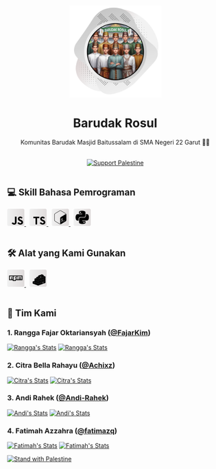<div align="center">
    <a href="https://github.com/BarudakRosul">
        <picture>
            <source srcset="https://github.com/BarudakRosul/.github/raw/master/images/picture-dark.svg" media="(prefers-color-scheme: dark)">
            <source srcset="https://github.com/BarudakRosul/.github/raw/master/images/picture-light.svg" media="(prefers-color-scheme: light)">
            <img src="https://github.com/BarudakRosul/.github/raw/master/images/picture-light.svg" alt="Barudak Rosul" width="215" height="215">
        </picture>
    </a>
    <h1>Barudak Rosul</h1>
    <p>Komunitas Barudak Masjid Baitussalam di SMA Negeri 22 Garut 👳🏻</p>
    </br>
    <a href="https://techforpalestine.org/learn-more"><img src="https://raw.githubusercontent.com/Safouene1/support-palestine-banner/master/banner-support.svg" alt="Support Palestine"/></a>
</div>

</br>

<h2>💻 Skill Bahasa Pemrograman</h2>

<div align="left">
    <a href="https://www.javascript.com/">
        <picture>
            <source srcset="https://github.com/BarudakRosul/.github/raw/master/images/icons/javascript-dark.svg" media="(prefers-color-scheme: dark)">
            <source srcset="https://github.com/BarudakRosul/.github/raw/master/images/icons/javascript-light.svg" media="(prefers-color-scheme: light)">
            <img src="https://github.com/BarudakRosul/.github/raw/master/images/icons/javascript-light.svg" alt="JavaScript" width="40" height="40">
        </picture>
    </a>
    &nbsp;
    <a href="https://www.typescriptlang.org/">
        <picture>
            <source srcset="https://github.com/BarudakRosul/.github/raw/master/images/icons/typescript-dark.svg" media="(prefers-color-scheme: dark)">
            <source srcset="https://github.com/BarudakRosul/.github/raw/master/images/icons/typescript-light.svg" media="(prefers-color-scheme: light)">
            <img src="https://github.com/BarudakRosul/.github/raw/master/images/icons/typescript-light.svg" alt="TypeScript" width="40" height="40">
        </picture>
    </a>
    &nbsp;
    <a href="https://www.gnu.org/software/bash/manual/bash.html">
        <picture>
            <source srcset="https://github.com/BarudakRosul/.github/raw/master/images/icons/bash-dark.svg" media="(prefers-color-scheme: dark)">
            <source srcset="https://github.com/BarudakRosul/.github/raw/master/images/icons/bash-light.svg" media="(prefers-color-scheme: light)">
            <img src="https://github.com/BarudakRosul/.github/raw/master/images/icons/bash-light.svg" alt="Bash" width="40" height="40">
        </picture>
    </a>
    &nbsp;
    <a href="https://www.python.org/">
        <picture>
            <source srcset="https://github.com/BarudakRosul/.github/raw/master/images/icons/python-dark.svg" media="(prefers-color-scheme: dark)">
            <source srcset="https://github.com/BarudakRosul/.github/raw/master/images/icons/python-light.svg" media="(prefers-color-scheme: light)">
            <img src="https://github.com/BarudakRosul/.github/raw/master/images/icons/python-light.svg" alt="Python" width="40" height="40">
        </picture>
    </a>
</div>

</br>

<h2>🛠️ Alat yang Kami Gunakan</h2>

<div align="left">
    <a href="https://www.npmjs.com/">
        <picture>
            <source srcset="https://github.com/BarudakRosul/.github/raw/master/images/icons/npm-dark.svg" media="(prefers-color-scheme: dark)">
            <source srcset="https://github.com/BarudakRosul/.github/raw/master/images/icons/npm-light.svg" media="(prefers-color-scheme: light)">
            <img src="https://github.com/BarudakRosul/.github/raw/master/images/icons/npm-light.svg" alt="NPM" width="40" height="40">
        </picture>
    </a>
    &nbsp;
    <a href="https://pypi.org/">
        <picture>
            <source srcset="https://github.com/BarudakRosul/.github/raw/master/images/icons/pypi-dark.svg" media="(prefers-color-scheme: dark)">
            <source srcset="https://github.com/BarudakRosul/.github/raw/master/images/icons/pypi-light.svg" media="(prefers-color-scheme: light)">
            <img src="https://github.com/BarudakRosul/.github/raw/master/images/icons/pypi-light.svg" alt="PyPI" width="40" height="40">
        </picture>
    </a>
</div>

</br>

<h2>💼 Tim Kami</h2>

<h3>1. Rangga Fajar Oktariansyah (<a href="https://github.com/FajarKim">@FajarKim</a>)</h3>

[![Rangga's Stats](https://gh-readme-profile.vercel.app/api?username=FajarKim&hide_border=true&locale=id&title_color=fff&text_color=fff&icon_color=e1d9d9&stroke_color=444242&bg_color=4,1d1d1e,545454#gh-dark-mode-only)](https://github.com/FajarKim#gh-dark-mode-only)
[![Rangga's Stats](https://gh-readme-profile.vercel.app/api?username=FajarKim&hide_border=true&locale=id&title_color=000&text_color=000&icon_color=49494b&stroke_color=e1d9d9&bg_color=4,f0f0f0,dfdbdb#gh-light-mode-only)](https://github.com/FajarKim#gh-light-mode-only)

<h3>2. Citra Bella Rahayu (<a href="https://github.com/Achixz">@Achixz</a>)</h3>

[![Citra's Stats](https://gh-readme-profile.vercel.app/api?username=Achixz&hide_border=true&locale=id&title_color=fff&text_color=fff&icon_color=e1d9d9&stroke_color=444242&bg_color=4,1d1d1e,545454#gh-dark-mode-only)](https://github.com/Achixz#gh-dark-mode-only)
[![Citra's Stats](https://gh-readme-profile.vercel.app/api?username=Achixz&hide_border=true&locale=id&title_color=000&text_color=000&icon_color=49494b&stroke_color=e1d9d9&bg_color=4,f0f0f0,dfdbdb#gh-light-mode-only)](https://github.com/Achixz#gh-light-mode-only)

<h3>3. Andi Rahek (<a href="https://github.com/Andi-Rahek">@Andi-Rahek</a>)</h3>

[![Andi's Stats](https://gh-readme-profile.vercel.app/api?username=Andi-Rahek&hide_border=true&locale=id&title_color=fff&text_color=fff&icon_color=e1d9d9&stroke_color=444242&bg_color=4,1d1d1e,545454#gh-dark-mode-only)](https://github.com/Andi-Rahek#gh-dark-mode-only)
[![Andi's Stats](https://gh-readme-profile.vercel.app/api?username=Andi-Rahek&hide_border=true&locale=id&title_color=000&text_color=000&icon_color=49494b&stroke_color=e1d9d9&bg_color=4,f0f0f0,dfdbdb#gh-light-mode-only)](https://github.com/Andi-Rahek#gh-light-mode-only)

<h3>4. Fatimah Azzahra (<a href="https://github.com/fatimazq">@fatimazq</a>)</h3>

[![Fatimah's Stats](https://gh-readme-profile.vercel.app/api?username=fatimazq&hide_border=true&locale=id&title_color=fff&text_color=fff&icon_color=e1d9d9&stroke_color=444242&bg_color=4,1d1d1e,545454#gh-dark-mode-only)](https://github.com/fatimazq#gh-dark-mode-only)
[![Fatimah's Stats](https://gh-readme-profile.vercel.app/api?username=fatimazq&hide_border=true&locale=id&title_color=000&text_color=000&icon_color=49494b&stroke_color=e1d9d9&bg_color=4,f0f0f0,dfdbdb#gh-light-mode-only)](https://github.com/fatimazq#gh-light-mode-only)

[![Stand with Palestine](https://raw.githubusercontent.com/Safouene1/support-palestine-banner/master/StandWithPalestine.svg)](https://techforpalestine.org/learn-more)